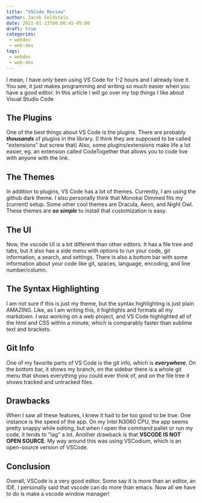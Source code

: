 ```yaml
---
title: "VSCode Review"
author: Jacob Goldstein
date: 2021-01-23T00:00:45-05:00
draft: true
categories:
 - webdev
 - web-dev
tags:
 - webdev
 - web-dev
---
```


I mean, I have only been using VS Code for 1-2 hours and I already love it. You see, it just makes programming and writing _so_ much easier when you have a good editor. In this article I will go over my top things I like about Visual Studio Code

## The Plugins

One of the best things about VS Code is the plugins. There are probably **_thousands_** of plugins in the library. (I think they are supposed to be called "extensions" but screw that) Also, some plugins/extensions make life a lot easier, eg. an extension called CodeTogether that allows you to code live with anyone with the link.

## The Themes

In addition to plugins, VS Code has a lot of themes. Currently, I am using the github dark theme. I also personally think that Monokai Dimmed fits my (current) setup. Some other cool themes are Dracula, Aeon, and Night Owl. These themes are **_so simple_** to install that customization is easy.

## The UI

Now, the vscode UI is a bit different than other editors. It has a file tree and tabs, but it also has a side menu with options to run your code, git information, a search, and settings. There is also a bottom bar with some information about your code like git, spaces, language, encoding, and line number/column.

## The Syntax Highlighting

I am not sure if this is just my theme, but the syntax highlighting is just plain AMAZING. Like, as I am writing this, it highlights and formats all my markdown. I was working on a web project, and VS Code highlighted all of the html and CSS within a minute, which is comparably faster than sublime text and brackets.

## Git Info

One of my favorite parts of VS Code is the git info, which is **_everywhere_**. On the bottom bar, it shows my branch, on the sidebar there is a whole git menu that shows everything you could ever think of, and on the file tree it shows tracked and untracked files.

## Drawbacks

When I saw all these features, I knew it had to be too good to be true. One instance is the speed of the app. On my Intel N3060 CPU, the app seems pretty snappy while editing, but when I open the command pallet or run my code, it tends to "lag" a lot. Another drawback is that **VSCODE IS NOT OPEN SOURCE**. My way around this was using VSCodium, which is an open-source version of VSCode. 

## Conclusion

Overall, VSCode is a very good editor. Some say it is more than an editor, an IDE. I personally said that vscode can do more than emacs. Now all we have to do is make a vscode window manager!

